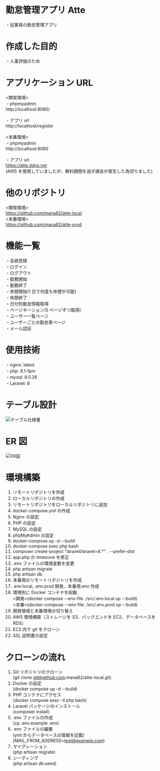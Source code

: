 # 勤怠管理アプリ Atte

・従業員の勤怠管理アプリ<br>

# 作成した目的

・人事評価のため<br>

# アプリケーション URL

<開発環境><br>
・phpmyadmin<br>
http://localhost:8080/<br>
<br>
・アプリ url<br>
http://localhost/register<br>
<br>
<本番環境><br>
・phpmyadmin<br>
http://localhost:8080<br>
<br>
・アプリ url<br>
https://atte.ddns.net<br>
(AWS を使用していましたが、無料期間を過ぎ課金が発生した為切りました)<br>

# 他のリポジトリ

<開発環境><br>
https://github.com/mana62/atte-local
<br>
<本番環境><br>
https://github.com/mana62/atte-prod

# 機能一覧

・会員登録<br>
・ログイン<br>
・ログアウト<br>
・勤務開始<br>
・勤務終了<br>
・休憩開始(1 日で何度も休憩が可能)<br>
・休憩終了<br>
・日付別勤怠情報取得<br>
・ページネーション(5 ページずつ取得)<br>
・ユーザー一覧ページ<br>
・ユーザーごとの勤怠表ページ<br>
・メール認証

# 使用技術

・nginx: latest<br>
・php: 8.1-fpm<br>
・mysql: 8.0.26<br>
・Laravel: 8<br>

# テーブル設計

![テーブル仕様書](https://github.com/user-attachments/assets/dfd993eb-30ba-46c6-bd18-e313cedb91b4)

# ER 図

![ER図 ](https://github.com/user-attachments/assets/8a6d8a73-fca7-46f6-abd1-1a06bcfe09fb)

# 環境構築

1. リモートリポジトリを作成
2. ローカルリポジトリの作成
3. リモートリポジトリをローカルリポジトリに追加
4. docker-compose.yml の作成
5. Nginx の設定
6. PHP の設定
7. MySQL の設定
8. phpMyAdmin の設定
9. docker-compose up -d --build
10. docker-compose exec php bash
11. composer create-project "laravel/laravel=8.\*" . --prefer-dist
12. app.php の timezone を修正
13. .env ファイルの環境変数を変更
14. php artisan migrate
15. php artisan db
16. 本番用のリモートリポジトリを作成
17. .env.local, .env.prod 開発、本番用.env 作成
18. 環境別に Docker コンテナを起動<br>
    <開発>(docker compose --env-file ./src/.env.local up --build)<br>
    <本番>(docker-compose --env-file ./src/.env.prod up --build)
19. 開発環境と本番環境の切り替え
20. AWS 環境構築（ストレージを S3、バックエンドを EC2、データベースを RDS）
21. EC2 内で git をクローン
22. SSL 証明書の設定

# クローンの流れ

1. Git リポジトリのクローン<br>
   (git clone git@github.com:mana62/atte-local.git) <br>
2. Docker の設定<br>
   (docker compose up -d --build) <br>
3. PHP コンテナにアクセス<br>
   (docker compose exec -it php bash)<br>
4. Laravel パッケージのインストール<br>
   (composer install)<br>
5. .env ファイルの作成<br>
   (cp .env.example .env)<br>
6. .env ファイルの編集<br>
   (yml からデータベースの情報を記載)<br> (MAIL_FROM_ADDRESS=test@example.com)<br>
7. マイグレーション<br>
   (php artisan migrate) <br>
8. シーディング<br>
   (php artisan db:seed) <br>
